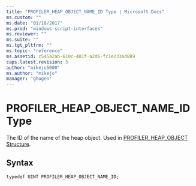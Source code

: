 ```yaml
---
title: "PROFILER_HEAP_OBJECT_NAME_ID Type | Microsoft Docs"
ms.custom: ""
ms.date: "01/18/2017"
ms.prod: "windows-script-interfaces"
ms.reviewer: ""
ms.suite: ""
ms.tgt_pltfrm: ""
ms.topic: "reference"
ms.assetid: c545a2ab-610c-401f-a2d6-fc1e233ad889
caps.latest.revision: 3
author: "mikejo5000"
ms.author: "mikejo"
manager: "ghogen"
---
```

# PROFILER_HEAP_OBJECT_NAME_ID Type
The ID of the name of the heap object. Used in [PROFILER_HEAP_OBJECT Structure](../../winscript/reference/profiler-heap-object-structure.md).  
  
## Syntax  
  
```  
typedef UINT PROFILER_HEAP_OBJECT_NAME_ID;  
```